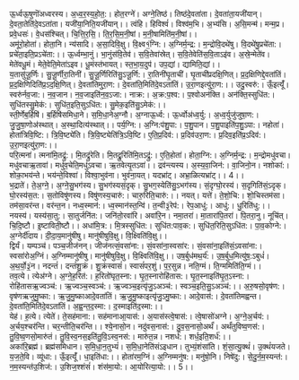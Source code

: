 

  
ऊ॒र्ध्वऊ॒षुणॊ॑अध्वरस्य। अ॒ध्व॒र॒स्य॒हो॒त॒:। होत॒रग्ने॑। अग्ने॒तिष्ठ॑। तिष्ठ॑दे॒वता॑ता। दे॒वता॑ता॒यजी॑यान्। दे॒वता॒तेति॑दे॒वऽता॑ता। यजी॑या॒निति॒यजी॑यान्।। त्वंहि। हिविश्वं॑। विश्व॑म॒भि। अ॒भ्य॑सि। अ॒सि॒मन्म॑। मन्म॒प्र। प्रवे॒धसः॑। वे॒धस॑श्चित्। चि॒त्ति॒र॒सि॒। ति॒र॒सि॒म॒नी॒षां। म॒नी॒षामिति॑म॒नी॒षां।।  
अमू॑रो॒होता॑। होता॒नि। न्य॑सादि। अ॒सा॒दिवि॒क्षु। वि॒क्ष्व१॒॑ग्नि:। अ॒ग्निर्म॒न्द्र:। म॒न्द्रोवि॒दथे॑षु। वि॒दथे॑षु॒प्रचे॑ता:। प्रचे॑ता॒इति॒प्रऽचे॑ता:।। ऊ॒र्ध्वम्भा॒नुं। भा॒नुंस॑वि॒तेव॑। स॒वि॒तेवा॑स्रेत्। स॒वि॒तेवेति॑स॒वि॒ताऽइ॑व। अ॒स्रे॒न्मेते॑व। मेते॑वधू॒मं। मेते॒वेति॒मेता॑ऽइव। धू॒मंस्त॑भायत्। स्त॒भा॒य॒दुप॑। उप॒द्यां। द्यामिति॒द्यां।।  
य॒तासु॑जू॒र्णिः। सु॒जू॒र्णीरा॒तिनी॑। सु॒जू॒र्णिरिति॑सु॒ऽजू॒र्णि:। रा॒तिनी॑घृ॒ताची॑। घृ॒ताची॑प्रदक्षि॒णित्। प्र॒द॒क्षिणिद्दे॒वता॑तिं। प्र॒द॒क्षिणिदिति॑प्र॒ऽद॒क्षि॒णित्। दे॒वता॑तिमुरा॒ण:। दे॒वता॑ति॒मिति॑दे॒वऽता॑तिं। उ॒रा॒णइत्यु॑रा॒ण:।। उदु॒स्वरु॑:। ऊँ॒इत्यूँ॑। स्वरु॑र्नव॒जा:। न॒व॒जान। न॒व॒जाइति॑न॒व॒ऽजा:। नाक्र:। अ॒क्र:प॒श्व:। प॒श्वोअन॑क्ति। अन॑क्ति॒स्सुधि॑त:। सुधि॑तस्सु॒मेक॑:। सुधि॑त॒इति॒सुऽधि॑त:। सु॒मेक॒इति॑सु॒ऽमेक॑:।।  
स्ती॒र्णेब॒र्हिषि॑। ब॒र्हिषि॑समिधा॒ने। स॒मि॒धा॒नेअ॒ग्नौ। अ॒ग्नाऊ॒र्ध्व:। ऊ॒र्ध्वोअ॑ध्व॒र्यु:। अ॒ध्व॒र्युजु॑जुषा॒ण:। जु॒जु॒षा॒णोअ॑स्थात्। अ॒स्था॒दित्य॑स्थात्।। पर्य॒ग्नि:। अ॒ग्नि:प॑शु॒पा:। प॒शु॒पान। प॒शु॒पाइति॑प॒शु॒ऽपा:। नहोता॑। होता॑त्रिवि॒ष्टि:। त्रि॒वि॒ष्ट्ये॑ति। त्रि॒वि॒ष्ट्येति॑त्रि॒ऽवि॒ष्टि। ए॒ति॒प्र॒दिव॑:। प्र॒दिव॑उरा॒ण:। प्र॒दिव॒इति॑प्र॒ऽदिव॑:। उ॒रा॒णइत्यु॑रा॒ण:।।  
परि॒त्मना॑। त्मना॑मि॒तद्रु॑:। मि॒तद्रु॑रेति। मि॒तद्रु॒रिति॑मि॒तऽद्रु॑:। ए॒ति॒होता॑। होता॒ग्नि:। अ॒ग्निर्म॒न्द्र:। म॒न्द्रोमधु॑वचा। मधु॑वचाऋ॒तावा॑। मधु॑व॒चेति॒मधु॑ऽवचा। ऋ॒तवेत्यृ॒तऽवा॑।। द्रव॑न्त्यस्य। अ॒स्य॒वा॒जिन॑:। वा॒जिनो॒न। नशोका॑:। शोका॒भय॑न्ते। भय॑न्ते॒विश्वा॑। विश्वा॒भुव॑ना। भुव॑ना॒यत्। यदभ्रा॑ट्। अभ्रा॒ळित्यभ्रा॑ट्।। 4।।  
भ॒द्राते॑। ते॒अ॒ग्ने॒। अ॒ग्ने॒सु॒भग॑स्य। सु॒भग॑स्यसं॒दृक्। सु॒भग॒स्येति॑सु॒ऽभग॑स्य। सं॒दृग्घो॒रस्य॑। स॒दृगिति॑सं॒ऽदृक्। घो॒रस्य॑स॒त:। स॒तोविषु॑णस्य। विषु॑णस्य॒चारु॑:। चारु॒रिति॒चारु॑:।। नयत्। यत्ते॑। ते॒शो॒चि:। शो॒चिस्तम॑सा। तम॑सा॒वर॑न्त। वर॑न्त॒न। नध्व॒स्मान॑:। ध्व॒स्मान॑स्त॒न्वि॑। त॒न्वी३॒॑रेप॑:। रेप॒आधु॑:। आधु॑:। धु॒रिति॑धु:।।  
नयस्य॑। यस्य॑सा॒तु:। सा॒तुर्जनि॑त:। जनि॑तो॒रवा॑रि। अवा॑रि॒न। नमा॒तरा॑। मा॒तारा॑पि॒तरा॑। पि॒तरा॒नु। नूचि॑त्। चि॒दि॒ष्टौ। इ॒ष्टाविती॒ष्टौ।। अधा॑मि॒त्र:। मि॒त्रस्सुधि॑त:। सुधि॑त:पाव॒क:। सुधि॑त॒रिति॒सुऽधि॑त:। पा॒व॒कोग्ने:। अ॒ग्नेर्दी॑दाय। दी॒दा॒य॒मानु॑षीषु। मानु॑षीषुवि॒क्षु। वि॒क्ष्विति॑वि॒क्षु।।  
द्विर्यं। यम्पञ्च॑। पञ्च॒जीज॑नन्। जीज॑नत्सं॒वसा॑ना:। सं॒वसा॑ना॒स्वसा॑र:। सं॒वसा॑ना॒इति॑सं॒ऽवसा॑ना:। स्वसा॑रोअ॒ग्निं। अ॒ग्निम्मानु॑षीषु। मानु॑षीषुवि॒क्षु। वि॒क्ष्विति॑वि॒क्षु।। उष॒र्बुध॑मथ॒र्य॑:। उ॒ष॒र्बुध॒मित्यु॑ष॒:ऽबुधं॑। अ॒थ॒र्यो॒३॒॑न। नदन्तं॑। दन्तं॑शु॒क्रं। शु॒क्रंस्वासं॑। स्वासं॑पर॒शुं। प॒र॒सुन्न। नति॒ग्मं। ति॒ग्ममिति॑ति॒ग्मं।।  
तव॒त्ये। त्येअ॑ग्ने। अ॒ग्ने॒ह॒रित॑:। ह॒रितो॑घृत॒स्ना:। घृ॒त॒स्नारोहि॑तास:। घृ॒त॒स्नाइति॑घृ॒त॒ऽस्ना:। रोहि॑तासऋ॒ज्वञ्च॑:। ऋ॒ज्वञ्च॒स्वञ्च॑:। ऋ॒ज्वञ्च॒इत्यृ॑जु॒ऽअञ्च॑:। स्वञ्च॒इति॒सु॒ऽअञ्च॑:।। अ॒रु॒षसो॒वृष॑ण:। वृष॑णऋजुमु॒ष्का:। ऋ॒जु॒मु॒ष्काआदे॒वता॑तिं। ऋ॒जु॒मु॒ष्काइत्यृ॑जु॒ऽमु॒ष्का:। आदे॒वास॑:। दे॒वता॑तिमह्वन्त। दे॒वता॑ति॒मिति॑दे॒वऽता॑तिं। अ॒ह्व॒न्त॒द॒स्मा:। द॒स्माइति॑द॒स्मा:।।  
येह॑। ह॒त्ये। त्येते॑। ते॒सह॑माना:। सह॑मानाआ॒यास॑:। अ॒यास॑स्त्वे॒षास॑:। त्वे॒षासो॑अग्ने। अ॒ग्ने॒अ॒र्चय॑:। अ॒र्चय॒श्चर॑न्ति। चर॒न्तीति॒चर॑न्ति।। श्ये॒नासो॒न। नदु॑वस॒नास॑:। दु॒व॒स॒नासो॒अर्थं॑। अर्थं॑तुविष्व॒णस॑:। तु॒वि॒ष्व॒णसो॒मारु॑तं। तु॒वि॒स्व॒नस॒इति॑तु॒वि॒ऽस्व॒नस॑:। मारु॑त॒न्न। नशर्ध॑:। शर्ध॒इति॒शर्ध॑:।।  
अका॑रि॒ब्रह्म॑। ब्रह्म॑समिधान। स॒मि॒धा॒न॒तुभ्यं॑। स॒मि॒धा॒नेति॑संऽइधान। तुभ्यं॒शंसा॑ति। शं॒सा॒त्यु॒क्थं॑। उ॒क्थं॑यजते। य॒ज॒ते॒वि। व्यू॑धा:। ऊँ॒इत्यूँ॑। धा॒इति॑धा:।। होता॑रम॒ग्निं। अ॒ग्निम्मनु॑ष:। मनु॑षो॒नि। निषे॑दु:। से॒दु॒र्न॒म॒स्यन्त॑:। न॒म॒स्यन्त॑उ॒शिज॑:। उ॒शिज॒श्शंसं॑। शंस॑मा॒यो:। आ॒योरित्या॒यो:।। 5।।  
